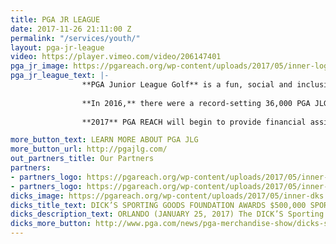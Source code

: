```yaml
---
title: PGA JR LEAGUE
date: 2017-11-26 21:11:00 Z
permalink: "/services/youth/"
layout: pga-jr-league
video: https://player.vimeo.com/video/206147401
pga_jr_image: https://pgareach.org/wp-content/uploads/2017/05/inner-logoimg.jpg
pga_jr_league_text: |-
                **PGA Junior League Golf** is a fun, social and inclusive opportunity for boys and girls, ages 13 and under, to learn and enjoy the game of golf from PGA &amp; LPGA Professionals.
                
                **In 2016,** there were a record-setting 36,000 PGA JLG participants; a 300% increase over the past three years
                        
                **2017** PGA REACH will begin to provide financial assistance to thousands of kids through The First Tee and Boys and Girls Clubs of America so they can participate in JLG

more_button_text: LEARN MORE ABOUT PGA JLG
more_button_url: http://pgajlg.com/ 
out_partners_title: Our Partners
partners:
- partners_logo: https://pgareach.org/wp-content/uploads/2017/05/inner-ourimg1.png
- partners_logo: https://pgareach.org/wp-content/uploads/2017/05/inner-ourimg2.png
dicks_image: https://pgareach.org/wp-content/uploads/2017/05/inner-dks.jpg
dicks_title_text: DICK’S SPORTING GOODS FOUNDATION AWARDS $500,000 SPORTS MATTER GRANT TO PGA JUNIOR LEAGUE GOLF
dicks_description_text: ORLANDO (JANUARY 25, 2017) The DICK’S Sporting Goods Foundation and the PGA of America announced today a partnership to bring the game of golf to thousands of underprivileged youth across the country through scholarships to PGA Junior League Golf.
dicks_more_button: http://www.pga.com/news/pga-merchandise-show/dicks-sporting-goods-foundation-awards-500000-sports-matter-grant-pga
---
```


